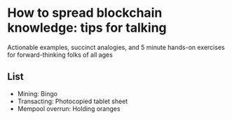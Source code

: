 # How to spread blockchain knowledge: tips for talking 

Actionable examples, succinct analogies, and 5 minute hands-on exercises for forward-thinking folks of all ages

## List

* Mining: Bingo
* Transacting: Photocopied tablet sheet
* Mempool overrun: Holding oranges
